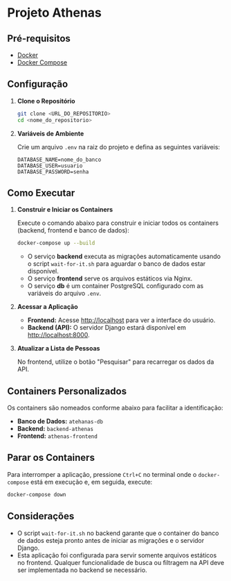 # Projeto Athenas


## Pré-requisitos

- [Docker](https://www.docker.com/get-started)
- [Docker Compose](https://docs.docker.com/compose/install/)

## Configuração

1. **Clone o Repositório**

   ```bash
   git clone <URL_DO_REPOSITORIO>
   cd <nome_do_repositorio>
   ```

2. **Variáveis de Ambiente**

   Crie um arquivo `.env` na raiz do projeto e defina as seguintes variáveis:

   ```env
   DATABASE_NAME=nome_do_banco
   DATABASE_USER=usuario
   DATABASE_PASSWORD=senha
   ```

## Como Executar

1. **Construir e Iniciar os Containers**

   Execute o comando abaixo para construir e iniciar todos os containers (backend, frontend e banco de dados):

   ```bash
   docker-compose up --build
   ```

   - O serviço **backend** executa as migrações automaticamente usando o script `wait-for-it.sh` para aguardar o banco de dados estar disponível.
   - O serviço **frontend** serve os arquivos estáticos via Nginx.
   - O serviço **db** é um container PostgreSQL configurado com as variáveis do arquivo `.env`.

2. **Acessar a Aplicação**

   - **Frontend:** Acesse [http://localhost](http://localhost) para ver a interface do usuário.
   - **Backend (API):** O servidor Django estará disponível em [http://localhost:8000](http://localhost:8000).

3. **Atualizar a Lista de Pessoas**

   No frontend, utilize o botão "Pesquisar" para recarregar os dados da API.

## Containers Personalizados

Os containers são nomeados conforme abaixo para facilitar a identificação:

- **Banco de Dados:** `atehanas-db`
- **Backend:** `backend-athenas`
- **Frontend:** `athenas-frontend`

## Parar os Containers

Para interromper a aplicação, pressione `Ctrl+C` no terminal onde o `docker-compose` está em execução e, em seguida, execute:

```bash
docker-compose down
```

## Considerações

- O script `wait-for-it.sh` no backend garante que o container do banco de dados esteja pronto antes de iniciar as migrações e o servidor Django.
- Esta aplicação foi configurada para servir somente arquivos estáticos no frontend. Qualquer funcionalidade de busca ou filtragem na API deve ser implementada no backend se necessário.

